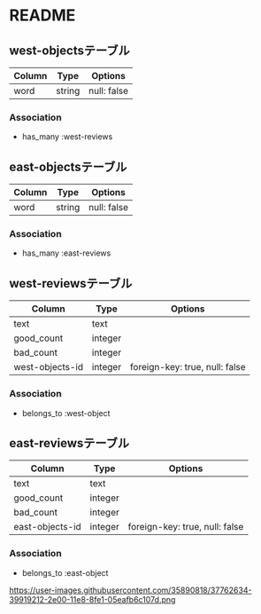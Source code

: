 # README


## west-objectsテーブル

|Column|Type|Options|
|------|----|-------|
|word|string|null: false|

### Association
- has_many :west-reviews


## east-objectsテーブル

|Column|Type|Options|
|------|----|-------|
|word|string|null: false|

### Association
- has_many :east-reviews


## west-reviewsテーブル

|Column|Type|Options|
|------|----|-------|
|text|text||
|good_count|integer||
|bad_count|integer||
|west-objects-id|integer|foreign-key: true, null: false|

### Association
- belongs_to :west-object


## east-reviewsテーブル

|Column|Type|Options|
|------|----|-------|
|text|text||
|good_count|integer||
|bad_count|integer||
|east-objects-id|integer|foreign-key: true, null: false|

### Association
- belongs_to :east-object

https://user-images.githubusercontent.com/35890818/37762634-39919212-2e00-11e8-8fe1-05eafb6c107d.png
